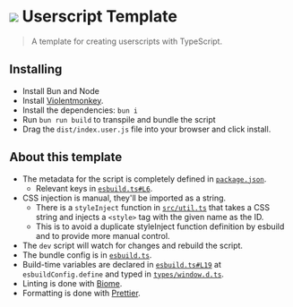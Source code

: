 <h1><img src="https://www.google.com/s2/favicons?sz=64&domain=google.com" /> Userscript Template</h1>

> A template for creating userscripts with TypeScript.

## Installing

- Install Bun and Node
- Install [Violentmonkey](https://violentmonkey.github.io/get-it).
- Install the dependencies: `bun i`
- Run `bun run build` to transpile and bundle the script
- Drag the `dist/index.user.js` file into your browser and click install.

## About this template

- The metadata for the script is completely defined in [`package.json`](package.json).
  - Relevant keys in [`esbuild.ts#L6`](esbuild.ts#L6).
- CSS injection is manual, they'll be imported as a string.
  - There is a `styleInject` function in [`src/util.ts`](src/util.ts) that takes a CSS string and injects a `<style>` tag with the given name as the ID.
  - This is to avoid a duplicate styleInject function definition by esbuild and to provide more manual control.
- The `dev` script will watch for changes and rebuild the script.
- The bundle config is in [`esbuild.ts`](esbuild.ts).
- Build-time variables are declared in [`esbuild.ts#L19`](esbuild.ts#L19) at `esbuildConfig.define` and typed in [`types/window.d.ts`](types/window.d.ts).
- Linting is done with [Biome](https://biomejs.dev).
- Formatting is done with [Prettier](https://prettier.io).
